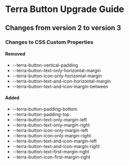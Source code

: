 # Terra Button Upgrade Guide

## Changes from version 2 to version 3

### Changes to CSS Custom Properties

#### Removed
* --terra-button-vertical-padding
* --terra-button-text-only-horizontal-margin
* --terra-button-icon-only-horizontal-margin
* --terra-button-text-and-icon-horizontal-margin
* --terra-button-text-and-icon-margin-between

#### Added
* --terra-button-padding-bottom
* --terra-button-padding-top
* --terra-button-text-only-margin-left
* --terra-button-text-only-margin-right
* --terra-button-icon-only-margin-left
* --terra-button-icon-only-margin-right
* --terra-button-text-and-icon-margin-left
* --terra-button-text-and-icon-margin-right
* --terra-button-text-first-margin-right
* --terra-button-icon-first-margin-right